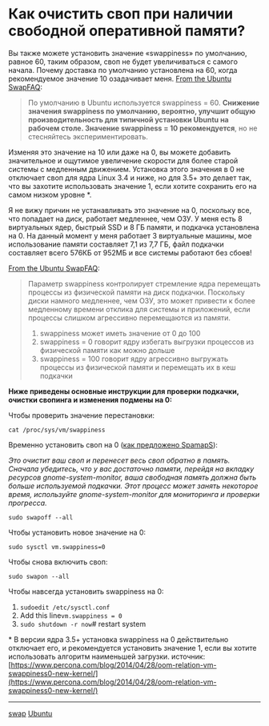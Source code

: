 # Как очистить своп при наличии свободной оперативной памяти?

Вы также можете установить значение «swappiness» по умолчанию, равное 60, таким образом, своп не будет увеличиваться с самого начала. Почему доставка по умолчанию установлена на 60, когда рекомендуемое значение 10 озадачивает меня. [From the Ubuntu SwapFAQ](https://help.ubuntu.com/community/SwapFaq#What_is_swappiness_and_how_do_I_change_it.3F):

> По умолчанию в Ubuntu используется swappiness = 60. **Снижение значения swappiness по умолчанию, вероятно, улучшит общую производительность для типичной установки Ubuntu на рабочем столе. Значение swappiness = 10 рекомендуется**, но не стесняйтесь экспериментировать.

Изменяя это значение на 10 или даже на 0, вы можете добавить значительное и ощутимое увеличение скорости для более старой системы с медленным движением. Установка этого значения в 0 не отключает своп для ядра Linux 3.4 и ниже, но для 3.5+ это делает так, что вы захотите использовать значение 1, если хотите сохранить его на самом низком уровне \*.

Я не вижу причин не устанавливать это значение на 0, поскольку все, что попадает на диск, работает медленнее, чем ОЗУ. У меня есть 8 виртуальных ядер, быстрый SSD и 8 ГБ памяти, и подкачка установлена на 0. На данный момент у меня работает 3 виртуальные машины, мое использование памяти составляет 7,1 из 7,7 ГБ, файл подкачки составляет всего 576КБ от 952МБ и все системы работают без сбоев!

[From the Ubuntu SwapFAQ](https://help.ubuntu.com/community/SwapFaq#What_is_swappiness_and_how_do_I_change_it.3F):

> Параметр swappiness контролирует стремление ядра перемещать процессы из физической памяти на диск подкачки. Поскольку диски намного медленнее, чем ОЗУ, это может привести к более медленному времени отклика для системы и приложений, если процессы слишком агрессивно перемещаются из памяти.
> 
> 1.  swappiness может иметь значение от 0 до 100
> 2.  swappiness = 0 говорит ядру избегать выгрузки процессов из физической памяти как можно дольше
> 3.  swappiness = 100 говорит ядру агрессивно выгружать процессы из физической памяти и перемещать их в кеш подкачки

**Ниже приведены основные инструкции для проверки подкачки, очистки свопинга и изменения подмены на 0:**

Чтобы проверить значение перестановки:

```
cat /proc/sys/vm/swappiness

```

Временно установить своп на 0 ([как предложено SpamapS](https://askubuntu.com/questions/1357/how-to-empty-swap-if-there-is-free-ram/1359#1359)):

_Это очистит ваш своп и перенесет весь своп обратно в память. Сначала убедитесь, что у вас достаточно памяти, перейдя на вкладку ресурсов gnome-system-monitor, ваша свободная память должна быть больше используемой подкачки. Этот процесс может занять некоторое время, используйте gnome-system-monitor для мониторинга и проверки прогресса._

```
sudo swapoff --all

```

Чтобы установить новое значение на 0:

```
sudo sysctl vm.swappiness=0 

```

Чтобы снова включить своп:

```
sudo swapon --all

```

Чтобы навсегда установить swappiness на 0:

1.  `sudoedit /etc/sysctl.conf`
2.  Add this line`vm.swappiness = 0`
3.  `sudo shutdown -r now`\# restart system

\* В версии ядра 3.5+ установка swappiness на 0 действительно отключает его, и рекомендуется установить значение 1, если вы хотите использовать алгоритм наименьшей загрузки. источник: [https://www.percona.com/blog/2014/04/28/oom-relation-vm-swappiness0-new-kernel/](https://www.percona.com/blog/2014/04/28/oom-relation-vm-swappiness0-new-kernel/)



**********
[swap](/tags/swap.md)
[Ubuntu](/tags/Ubuntu.md)
